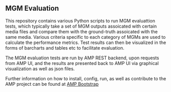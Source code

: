 ## MGM Evaluation

This repository contains various Python scripts to run MGM evaluattion tests, which typically take a set of MGM outputs assoicated with certain media files and compare them with the ground-truth assoicated with the same media. Various criteria specific to each category of MGMs are used to calculate the performance metrics. Test results can then be visualized in the forms of barcharts and tables etc to facilitate evaluation.

The MGM evaluation tests are run by AMP REST backend, upon requests from AMP UI, and the results are presented back to AMP UI via graphical visualization as well as json files.

Further information on how to install, config, run, as well as contribute to the AMP project can be found at [AMP Bootstrap](https://github.com/AudiovisualMetadataPlatform/amp_bootstrap)
